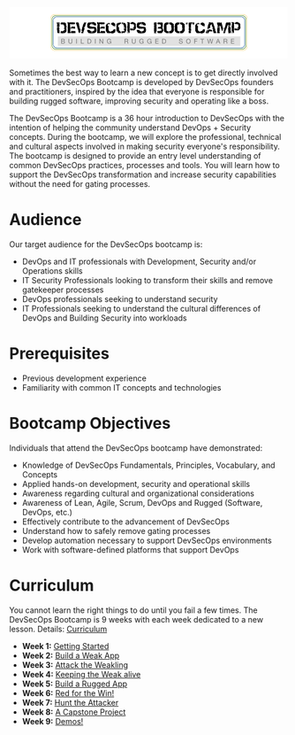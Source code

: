 ![DevSecOps BootCamp](./_images/DevSecOpsBootCamp.png)


Sometimes the best way to learn a new concept is to get directly involved with it.  The DevSecOps Bootcamp is developed by DevSecOps founders and practitioners, inspired by the idea that everyone is responsible for building rugged software, improving security and operating like a boss.

The DevSecOps Bootcamp is a 36 hour introduction to DevSecOps with the intention of helping the community understand DevOps + Security concepts.  During the bootcamp, we will explore the professional, technical and cultural aspects involved in making security everyone's responsibility.  The bootcamp is designed to provide an entry level understanding of common DevSecOps practices, processes and tools.  You will learn how to support the DevSecOps transformation and increase security capabilities without the need for gating processes.

# Audience
Our target audience for the DevSecOps bootcamp is:

* DevOps and IT professionals with Development, Security and/or Operations skills
* IT Security Professionals looking to transform their skills and remove gatekeeper processes
* DevOps professionals seeking to understand security
* IT Professionals seeking to understand the cultural differences of DevOps and Building Security into workloads

# Prerequisites
* Previous development experience
* Familiarity with common IT concepts and technologies

# Bootcamp Objectives
Individuals that attend the DevSecOps bootcamp have demonstrated:

* Knowledge of DevSecOps Fundamentals, Principles, Vocabulary, and Concepts
* Applied hands-on development, security and operational skills
* Awareness regarding cultural and organizational considerations
* Awareness of Lean, Agile, Scrum, DevOps and Rugged (Software, DevOps, etc.)
* Effectively contribute to the advancement of DevSecOps
* Understand how to safely remove gating processes
* Develop automation necessary to support DevSecOps environments
* Work with software-defined platforms that support DevOps

# Curriculum
You cannot learn the right things to do until you fail a few times.  The DevSecOps Bootcamp is 9 weeks with each week dedicated to a new lesson.  Details: [Curriculum](CURRICULUM.md)

* **Week 1:**  [Getting Started](/Week-1/README.md)
* **Week 2:**  [Build a Weak App](/Week-2/README.md)
* **Week 3:**  [Attack the Weakling](/Week-3/README.md)
* **Week 4:**  [Keeping the Weak alive](/Week-4/README.md)
* **Week 5:**  [Build a Rugged App](/Week-5/README.md)
* **Week 6:**  [Red for the Win!](/Week-6/README.md)
* **Week 7:**  [Hunt the Attacker](/Week-7/README.md)
* **Week 8:**  [A Capstone Project](/Week-8/README.md)
* **Week 9:**  [Demos!](/Week-9/README.md)
